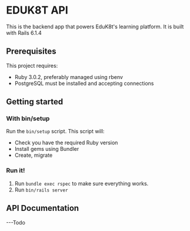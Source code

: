 # EDUK8T API

This is the backend app that powers EduK8t's learning platform.
It is built with Rails 6.1.4

## Prerequisites

This project requires:

- Ruby 3.0.2, preferably managed using rbenv
- PostgreSQL must be installed and accepting connections


## Getting started

### With bin/setup

Run the `bin/setup` script. This script will:

- Check you have the required Ruby version
- Install gems using Bundler
- Create, migrate

### Run it!

1. Run `bundle exec rspec` to make sure everything works.
4. Run `bin/rails server`

## API Documentation
---Todo
